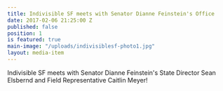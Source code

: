 ```yaml
---
title: Indivisible SF meets with Senator Dianne Feinstein's Office
date: 2017-02-06 21:25:00 Z
published: false
position: 1
is featured: true
main-image: "/uploads/indivisiblesf-photo1.jpg"
layout: media-item
---
```


Indivisible SF meets with Senator Dianne Feinstein's State Director Sean Elsbernd and Field Representative Caitlin Meyer!

